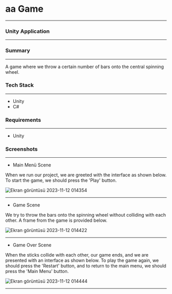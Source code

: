 # aa Game

___

### Unity Application

---

### Summary

---

A game where we throw a certain number of bars onto the central spinning wheel.

### Tech Stack

---

* Unity
* C#

### Requirements

---

* Unity
  
### Screenshots

---

* Main Menü Scene

When we run our project, we are greeted with the interface as shown below. To start the game, we should press the 'Play' button.

![Ekran görüntüsü 2023-11-12 014354](https://github.com/ssercanozerr/aa/assets/83230914/e3289923-5e97-46c1-9115-3fc53a76cd64)

---

* Game Scene

We try to throw the bars onto the spinning wheel without colliding with each other. A frame from the game is provided below.

![Ekran görüntüsü 2023-11-12 014422](https://github.com/ssercanozerr/aa/assets/83230914/70ec4db8-1c16-40eb-8f31-183561ae04d1)

---

* Game Over Scene

When the sticks collide with each other, our game ends, and we are presented with an interface as shown below. To play the game again, we should press the 'Restart' button, and to return to the main menu, we should press the 'Main Menu' button.

![Ekran görüntüsü 2023-11-12 014444](https://github.com/ssercanozerr/aa/assets/83230914/91fd613b-2f40-4d6d-ac1e-c4554d54bd54)

---
